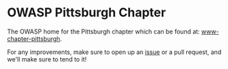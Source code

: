 # OWASP Pittsburgh Chapter

The OWASP home for the Pittsburgh chapter which can be found at: [www-chapter-pittsburgh](https://owasp.org/www-chapter-pittsburgh/).

For any improvements, make sure to open up an [issue](https://github.com/OWASP/www-chapter-pittsburgh/issues) or a pull request, and we'll make sure to tend to it!
